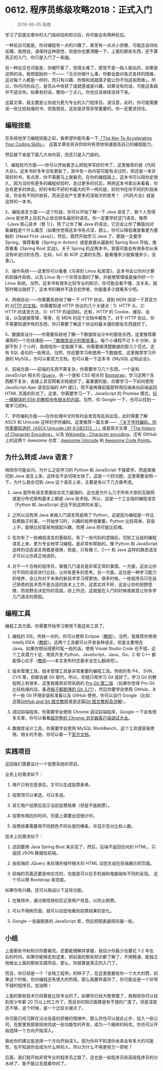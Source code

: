 # 0612. 程序员练级攻略2018：正式入门
> 2018-06-05 陈皓

学习了前面文章中的入门级经验和知识后，你可能会有两种反应。

一种反应可能是，你对编程有一点的兴趣了，甚至有一点点小骄傲，可能还会四处炫耀。我想说，请保持这种感觉，但是你也要清醒一下，上面的那些东西，还不算真正的入门，你只是入门了一条腿。

另一种反应也可能是，你被吓着了，觉得太难了。感觉不是一般人能玩的，如果是这样的话，我想鼓励你一下——「无论你做什么事，你都会面对各式各样的困难，这对每个人都是一样的，而只有兴趣、热情和成就感才能让你不怕这些困难」。所以，你问问你自己，是否从中收获了成就感或是兴趣，如果没有的话，可能这条路并不适合你。如果有的话，哪怕一丁点儿，你也应该继续坚持下来。

这篇文章，我主要是让你成为更为专业的入门程序员。请注意，此时，你可能需要读一些比较枯燥的书，但我想说，这些是非常非常重要的。你一定要坚持住。

## 编程技能
在系统地学习编程技能之前，我希望你能先看一下[「The Key To Accelerating Your Coding Skills」](http://blog.thefirehoseproject.com/posts/learn-to-code-and-be-self-reliant/)， 这篇文章会告诉你如何有效地快速提高自己的编程能力。

然后接下来是下面几大块内容，但还只是入门级的。

1、编程技巧方面——你可以开始看怎么把程序写好的书了，这里推荐的是《代码大全》。这本书好多年没有更新了，其中有一些内容可能有点过时，但还是一本非常好的书，有点厚，你不需要马上就看完。在你的编程路上，这本书可以陪你走很久，因为当你有更多的编程经验时，走过更多的坑后，再把这本书拿出来看看，你会有更多的体会。好的书和不好的书最大的不一样的是，好的书在你不同的阶段来读，你会有不同的收获，而且还会产生更多的深层次的思考！ 《代码大全》就是这样的一本书。

2、编程语言方面——这个阶段，你可以开始了解一下 Java 语言了，我个人觉得 Java 是世界上目前为止综合排名最好的语言。你一定要学好这门语言。推荐《Java 核心技术（卷 1）》，除了让你了解 Java 的语法，它还会让你了解面向对象编程是个什么概念（如果你觉得这本书有点深，那么，你可以降低难度看更为基础的《Head First Java》）。然后，既然开始学习 Java 了，那就一定要学 Spring，推荐看看《Spring in Action》或是直接从最新的 Spring Boot 开始，推荐看看《Spring Boot 实战》。关于 Spring 的这两本书，里面可能会有很多你从来没有听说过的东西，比如，IoC 和 AOP 之类的东西，能看懂多少就看懂多少，没事儿。

3、操作系统——这里你可以看看《鸟哥的 Linux 私房菜》，这本书会让你对计算机和操作系统，以及 Linux 有一个非常全面的了解，并能够管理或是操作好一个 Linux 系统。当然，这本书有很多比较专业的知识，你可能会看不懂，没关系，就暂时略过就好了。这本书的确并不适合初学者，你能看多少就看多少吧。

4、网络协议——你需要系统地了解一下 HTTP 协议，请到 MDN 阅读一下其官方的 [HTTP 的文档](https://developer.mozilla.org/zh-CN/docs/Web/HTTP)。你需要知道 HTTP 协议的几个关键点：1）HTTP 头，2）HTTP 的请求方法，3）HTTP 的返回码。还有，HTTP 的 Cookie、缓存、会话，以及链接管理，等等，在 MDN 的这个文档中都有了。对于 HTTP 协议，你不需要知道所有的东西，你只需要了解这个协议的最关键的那些东西就好了。

5、数据库设计——你需要系统地了解一下数据库设计中的那些东西，这里推荐慕课网的一个在线课程——[「数据库设计的那些事」](https://www.imooc.com/learn/117)。每个小课程不过 5-6 分钟，全部不到 2 个小时，我相信你一定能跟下来。你需要搞清楚数据的那几个范式，还有 SQL 语句的一些用法。当然，你还要学习和使用一下数据库，这里推荐学习开源的 MySQL。你可以看官方文档，也可以看一下这本书《MySQL 必知必会》。

6、前端方面——前端的东西不算复杂，你需要学习几个东西。一个是和 JavaScript 相关的 [jQuery](https://jquery.com/)，另一个是和 CSS 相关的 [Bootstrap](https://getbootstrap.com/)，学习这两个东西都不复杂，直接上其官网看文档就好了。最重要的是，你要学习一下如何使用 JavaScript Ajax 请求后端的 API 接口，而不是再像前面那样用后端来向前端返回 HTML 页面的形式了。这里，你需要学习一下，JavaScript 的 Promise 模式。[阮一峰翻译的 ES6 的教程中有相关的内容](http://es6.ruanyifeng.com/#docs/promise)。当然，你 Google 一下，也可以找到一堆学习资料。

7、字符编码方面——在你处理中文时有时会发现有乱码出现，此时需要了解 ASCII 和 Unicode 这样的字符编码。这里推荐一篇文章—— [「关于字符编码，你所需要知道的（ASCII,Unicode,Utf-8,GB2312…）」](http://www.imkevinyang.com/2010/06/%E5%85%B3%E4%BA%8E%E5%AD%97%E7%AC%A6%E7%BC%96%E7%A0%81%EF%BC%8C%E4%BD%A0%E6%89%80%E9%9C%80%E8%A6%81%E7%9F%A5%E9%81%93%E7%9A%84.html)或是英文文章 [「The history of Character Encoding」](http://www.developerknowhow.com/1091/the-history-of-character-encoding) 以及 [Wikipedia - Character encoding](https://en.wikipedia.org/wiki/Character_encoding)。还有 GitHub 上的这两个 Awesome 仓库：[Awesome Unicode](https://github.com/jagracey/Awesome-Unicode) 和 [Awesome Code Points](https://github.com/Codepoints/awesome-codepoints)。

## 为什么转成 Java 语言？
相信你可能会问，为什么之前学习的 Python 和 JavaScript 不接着学，而是直接切到 Java 语言上来，这样会不会切得太快了。这是一个好问题，这里需要说明一下，为什么我会切到 Java 这个语言上来，主要是有以下几方面考虑。

1. Java 是所有语言里面综合实力最强的，这也是为什么几乎所有大型的互联网或是分布式架构基本上都是 Java 技术栈。所以，这是一个工业级的编程语言（Python 和 JavaScript 还达不到这样的水准）。

2. 之所以没有用 Java 来做入门语言而是用了 Python，这是因为编程是一件比较费脑子的事，一开始学习时，兴趣的培养很重要。Python 比较简单，容易上手，能够比较容易地提起兴趣，而用 Java 则可能比较难。

3. 在你有了一些编程语言的基础后，有了一些代码的逻辑后，切到工业级的编程语言上来，更为专业地学习编程，是非常有帮助的。像 Python 和 JavaScript 这样的动态语言用着是很爽，但是，只有像 C、C++ 和 Java 这样的静态语言才可以让你真正地进阶。

4. 对于一个合格的程序员，掌握几门语言是非常正常的事情。一方面，这会让你对不同的语言进行比较，让你有更多的思考。另一方面，这也是一种学习能力的培养，会让你对于未来的新技术学习得更快。很多时候，一些程序员只在自己熟悉的技术而不是合适的技术上工作，这其实并不好，这会让你的视野受限，而视野会决定你的高度。综上所述，这就是在入门的时候我故意让你多学几门语言的原因。

## 编程工具
编程工具方面，你需要开始学习使用下面这些工具了。

1. 编程的 IDE。传统一点的，你可以使用 Eclipse（[教程](http://www.runoob.com/eclipse/eclipse-tutorial.html)）。当然，我推荐你使用 Intellij IDEA（[教程](https://dancon.gitbooks.io/intellij-idea/content/)）。这两个工具都可以开发各种语言，但是主要用在 Java。如果你想玩得更时髦一些的话，使用 Visual Studio Code 也不错，这个工具潜力十足，用其开发 Python、JavaScript、Java、Go、C 和 C++ 都能得心应手（[教程](https://jeasonstudio.gitbooks.io/vscode-cn-doc/content/)——本文发布时还基本没怎么翻译完）。

2. 版本管理工具。版本管理工具是非常重要的编程工具。传统的有 P4、 SVN、CVS 等，但都会被 Git 取代，所以，你就只用学习 Git 就好了。学习 Git 的教程网上有很多，这里我推荐非常系统的 [Pro Git 第二版](https://git-scm.com/book/zh/v2/) （如果你觉得 Pro Git 比较枯燥的话，备选[猴子都能懂的 Git 入门](https://backlog.com/git-tutorial/cn/)），然后你要学会使用 GitHub。关于一些 Git 环境安装和准备以及 GitHub 使用，你可以自行 Google（比如：这篇[GitHub and Git 图文教程](https://github.com/JiapengLi/GitTutorial)或是这篇[Git 图文教程及详解](https://www.jianshu.com/p/1b65ed31da97)）。

3. 调试前端程序。你需要学会使用 Chrome 调试前端程序，Google 一下会有很多文章，你可以看看[超完整的 Chrome 浏览器客户端调试大全](http://www.igeekbar.com/igeekbar/post/156.htm)。

4. 数据库设计工具。你需要学会使用 MySQL WorkBench，这个工具很容易使用。相关的手册，你可以看一下[官方文档](https://dev.mysql.com/doc/refman/5.7/en/)。

## 实践项目
这回我们需要设计一个投票系统的项目。

业务上的需求如下：

1. 用户只有在登录后，才可以生成投票表单。

2. 投票项可以单选，可以多选。
3. 其它用户投票后显示当前投票结果（但是不能刷票）。
4. 投票有相应的时间，页面上需要出现倒计时。
5. 投票结果需要用不同颜色不同长度的横条，并显示百分比和人数。

技术上的需求如下：

1. 这回要用 Java Spring Boot 来实现了，然后，后端不返回任何的 HTML，只返回 JSON 数据给前端。

2. 由前端的 JQuery 来处理并操作相关的 HTML 动态生成在前端展示的页面。
3. 前端的页面还要是响应式的，也就是可以在手机端和电脑端有不同的呈现。 这个可以用 Bootstrap 来完成。

如果你有兴趣，还可以挑战以下这些功能。

1. 在微信中，通过微信授权后记录用户信息，以防止刷票。

2. 可以不用刷页面，就可以动态地看到投票结果的变化。
3. Google 一些画图表的 JavaScript 库，然后把图表画得风骚一些。

## 小结
上面那些书和知识你要看完，还要能理解并掌握，我估计你最少也要花 1-2 年左右的时间。如果你能够走到这里，把前面的那些知识都了解了，不用精通，能独立地做出上面的那些实践项目，那么，你就算是真正的入门了。

而且，你已经是一个「全栈工程师」的样子了，在这里我要给你一个大大的赞。如果这个时候，你对编程还有很大的热情，那么我要恭喜你了，你可能会是一个非常不错的程序员。加油啊！

上面的那些技术已经算是比较专业的了。如果你已经大致掌握了，我相信你可以找到至少年薪 20 万以上的工作了，而且你的知识面算是有不错的广度了。但是深度还不够，这个时候，是一个比较关键点了。

你可能已经沉醉在沾沾自喜的骄傲的情绪中，那么你也可以就此止步，加入一些公司，在那里按部就班地完成一些功能性的开发，成为一个搬砖的码农。你也可以开始选择一个方向开始深入。

我给你的建议是选择一个方向开始深入。因为你并不知道你未来会有多大的可能性，也不知道你会成为什么样的人，所以为什么不再更努力一把呢？

后面，我们就开始非常专业的程序员之路了。这也是一般程序员和高级程序员的分水岭了，能不能过去就看你的了。